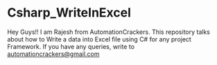# Csharp_WriteInExcel
Hey Guys!! I am Rajesh from AutomationCrackers. This repository talks about how to Write a data into Excel file using C# for any project Framework. If you have any queries, write to automationcrackers@gmail.com

